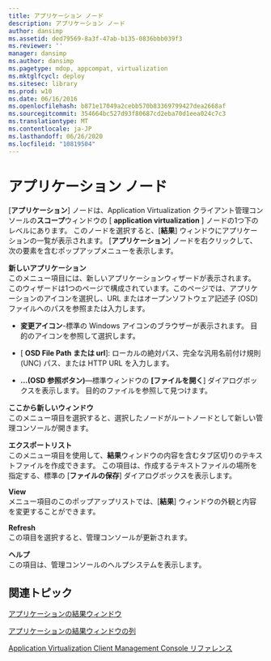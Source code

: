 ```yaml
---
title: アプリケーション ノード
description: アプリケーション ノード
author: dansimp
ms.assetid: ded79569-8a3f-47ab-b135-0836bbb039f3
ms.reviewer: ''
manager: dansimp
ms.author: dansimp
ms.pagetype: mdop, appcompat, virtualization
ms.mktglfcycl: deploy
ms.sitesec: library
ms.prod: w10
ms.date: 06/16/2016
ms.openlocfilehash: b871e17049a2cebb570b83369799427dea2668af
ms.sourcegitcommit: 354664bc527d93f80687cd2eba70d1eea024c7c3
ms.translationtype: MT
ms.contentlocale: ja-JP
ms.lasthandoff: 06/26/2020
ms.locfileid: "10819504"
---
```

# アプリケーション ノード


[**アプリケーション**] ノードは、Application Virtualization クライアント管理コンソールの**スコープ**ウィンドウの [ **application virtualization** ] ノードの1つ下のレベルにあります。 このノードを選択すると、[**結果**] ウィンドウにアプリケーションの一覧が表示されます。 [**アプリケーション**] ノードを右クリックして、次の要素を含むポップアップメニューを表示します。

<a href="" id="new-application"></a>**新しいアプリケーション**  
このメニュー項目には、新しいアプリケーションウィザードが表示されます。 このウィザードは1つのページで構成されています。このページでは、アプリケーションのアイコンを選択し、URL またはオープンソフトウェア記述子 (OSD) ファイルへのパスを参照または入力します。

-   **変更アイコン**-標準の Windows アイコンのブラウザーが表示されます。 目的のアイコンを参照して選択します。

-   [ **OSD File Path または url**]: ローカルの絶対パス、完全な汎用名前付け規則 (UNC) パス、または HTTP URL を入力します。

-   **...(OSD 参照ボタン)**—標準ウィンドウの **[ファイルを開く**] ダイアログボックスを表示します。 目的のファイルを参照して見つけます。

<a href="" id="new-window-from-here"></a>**ここから新しいウィンドウ**  
このメニュー項目を選択すると、選択したノードがルートノードとして新しい管理コンソールが開きます。

<a href="" id="export-list"></a>**エクスポートリスト**  
このメニュー項目を使用して、**結果**ウィンドウの内容を含むタブ区切りのテキストファイルを作成できます。 この項目は、作成するテキストファイルの場所を指定する、標準の [**ファイルの保存**] ダイアログボックスを表示します。

<a href="" id="view"></a>**View**  
メニュー項目のこのポップアップリストでは、[**結果**] ウィンドウの外観と内容を変更することができます。

<a href="" id="refresh"></a>**Refresh**  
この項目を選択すると、管理コンソールが更新されます。

<a href="" id="help"></a>**ヘルプ**  
この項目は、管理コンソールのヘルプシステムを表示します。

## 関連トピック


[アプリケーションの結果ウィンドウ](applications-results-pane.md)

[アプリケーションの結果ウィンドウの列](applications-results-pane-columns.md)

[Application Virtualization Client Management Console リファレンス](application-virtualization-client-management-console-reference.md)

 

 






